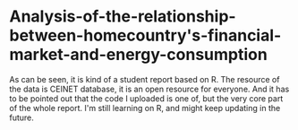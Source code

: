 # Analysis-of-the-relationship-between-homecountry's-financial-market-and-energy-consumption
As can be seen, it is kind of a student report based on R.
The resource of the data is CEINET database, it is an open resource for everyone. 
And it has to be pointed out that the code I uploaded is one of, but the very core part of the whole report.
I'm still learning on R, and might keep updating in the future.
